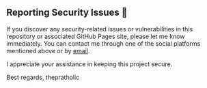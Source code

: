 ## Reporting Security Issues 🔐

If you discover any security-related issues or vulnerabilities in this repository or associated GitHub Pages site, please let me know immediately. You can contact me through one of the social platforms mentioned above or by [email](mailto:chelaramanipratham@gmai.com).

I appreciate your assistance in keeping this project secure.

Best regards,
thepratholic